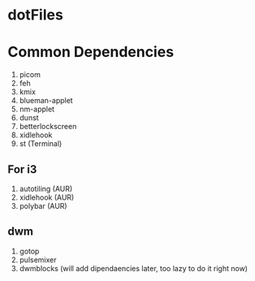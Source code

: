 # dotFiles

# Common Dependencies
1. picom
2. feh
3. kmix
4. blueman-applet
5. nm-applet
6. dunst
7. betterlockscreen
8. xidlehook
9. st (Terminal)
## For i3
1. autotiling (AUR)
2. xidlehook (AUR)
3. polybar (AUR)

## dwm
1. gotop
2. pulsemixer
3. dwmblocks
(will add dipendaencies later, too lazy to do it right now)

